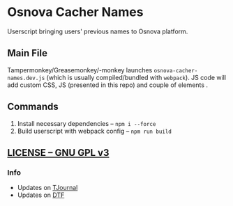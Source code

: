 # Osnova Cacher Names
Userscript bringing users' previous names to Osnova platform.

## Main File
Tampermonkey/Greasemonkey/-monkey launches `osnova-cacher-names.dev.js` (which is usually compiled/bundled with `webpack`). JS code will add custom CSS, JS (presented in this repo) and couple of elements .

## Commands
1. Install necessary dependencies – `npm i --force`
1. Build userscript with webpack config – `npm run build`

## [LICENSE – GNU GPL v3](./LICENSE)

### Info
* Updates on [TJournal](https://tjournal.ru/tag/osnovanamescacher)
* Updates on [DTF](https://dtf.ru/tag/osnovanamescacher)
